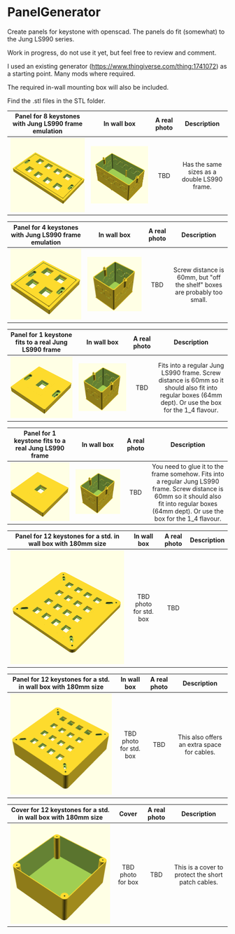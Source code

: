 # PanelGenerator
Create panels for keystone with openscad. The panels do fit (somewhat) to the Jung LS990 series.

Work in progress, do not use it yet, but feel free to review and comment.

I used an existing generator (https://www.thingiverse.com/thing:1741072) as a starting point. Many mods where required.

The required in-wall mounting box will also be included.

Find the .stl files in the STL folder.

| Panel for 8 keystones with Jung LS990 frame emulation | In wall box | A real photo | Description |
| :----: | :----: | :----: | :----: |
|![Panel for 8 keystones with Jung frame emulation](PNG/Jung_LS990_2_8.png) | ![In wall box for 8 keystones](PNG/Jung_LS990_2_8_Box.png) | TBD | Has the same sizes as a double LS990 frame. |

| Panel for 4 keystones with Jung LS990 frame emulation | In wall box | A real photo | Description |
| :----: | :----: | :----: | :----: |
|![Panel for 4 keystones with Jung frame emulation](PNG/Jung_LS990_1_4.png) | ![In wall box for 4 keystones](PNG/Jung_LS990_1_4_Box.png) | TBD | Screw distance is 60mm, but "off the shelf" boxes are probably too small.|

| Panel for 1 keystone fits to a real Jung LS990 frame | In wall box | A real photo | Description |
| :----: | :----: | :----: | :----: |
|![Panel for 1 keystone for Jung LS990 frame](PNG/Jung_LS990_1_1_ForFrame.png) | ![In wall box for 1 keystone](PNG/Jung_LS990_1_4_Box.png) | TBD | Fits into a regular Jung LS990 frame. Screw distance is 60mm so it should also fit into regular boxes (64mm dept).  Or use the box for the 1_4 flavour.|

| Panel for 1 keystone fits to a real Jung LS990 frame | In wall box | A real photo | Description |
| :----: | :----: | :----: | :----: |
|![Panel for 1 keystone for Jung LS990 frame, no screws](PNG/Jung_LS990_1_1_ForFrameNoScrews.png) | ![In wall box for 1 keystone without mounting screws](PNG/Jung_LS990_1_4_Box.png) | TBD | You need to glue it to the frame somehow. Fits into a regular Jung LS990 frame. Screw distance is 60mm so it should also fit into regular boxes (64mm dept).  Or use the box for the 1_4 flavour. |

| Panel for 12 keystones for a std. in wall box with 180mm size | In wall box | A real photo | Description |
| :----: | :----: | :----: | :----: |
|![Panel for 12 keystones for a std. in wall box with 180mm sizes](PNG/InWall_180_180_50.png) | TBD photo for std. box | TBD |  |

| Panel for 12 keystones for a std. in wall box with 180mm size | In wall box | A real photo | Description |
| :----: | :----: | :----: | :----: |
|![Panel for 12 keystones for a std. in wall box with 180mm sizes](PNG/InWall_180_180_50_extra_40.png) | TBD photo for std. box | TBD | This also offers an extra space for cables. |

| Cover for 12 keystones for a std. in wall box with 180mm size | Cover | A real photo | Description |
| :----: | :----: | :----: | :----: |
|![Panel for 12 keystones for a std. in wall box with 180mm sizes](PNG/InWall_180_180_50_Cover.png) | TBD photo for box | TBD | This is a cover to protect the short patch cables. |
